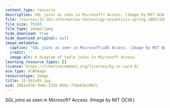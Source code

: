 ```yaml
---
content_type: resource
description: SQL joins as seen in Microsoft? Access. (Image by MIT OCW.)
file: /courses/15-561-information-technology-essentials-spring-2005/2081e6767b6e151605bc73deb3a196fc_15-561s05.jpg
file_size: 75303
file_type: image/jpeg
hide_download: true
hide_download_original: null
image_metadata:
  caption: "SQL joins as seen in Microsoft\xAE Access. (Image by MIT OpenCourseWare.)"
  credit: ''
  image-alt: A diagram of table joins in Microsoft Access.
learning_resource_types: []
license: https://creativecommons.org/licenses/by-nc-sa/4.0/
ocw_type: OCWImage
resourcetype: Image
title: 15-561s05.jpg
uid: 2081e676-7b6e-1516-05bc-73deb3a196fc
---
```

SQL joins as seen in Microsoft? Access. (Image by MIT OCW.)